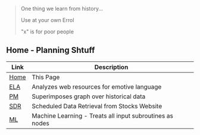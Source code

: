 > One thing we learn from history...
>
> Use at your own Errol
>
> "x" is for poor people

## Home - Planning Shtuff

 Link | Description 
------|-------------------
 [Home](README.md) | This Page
 [ELA](EmotiveLanguageAnalyzer.md) | Analyzes web resources for emotive language
 [PM](PatternMatching.md) | Superimposes graph over historical data 
 [SDR](ScheduledDataRetrieval.md) | Scheduled Data Retrieval from Stocks Website
 [ML](MachineLearning.md) | Machine Learning - Treats all input subroutines as nodes
